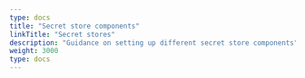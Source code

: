 ```yaml
---
type: docs
title: "Secret store components"
linkTitle: "Secret stores"
description: "Guidance on setting up different secret store components"
weight: 3000
type: docs
---
```

